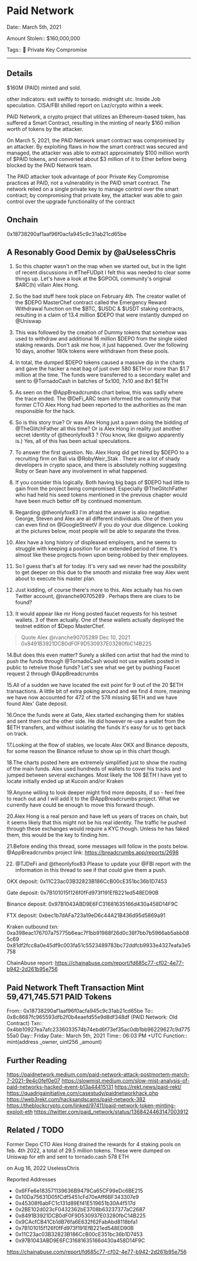 # Paid Network

Date:: March 5th, 2021

Amount Stolen:: $160,000,000

Tags:: 🔑 Private Key Compromise



---


## Details

$160M (PAID) minted and sold.

other indicators: exit swiftly to tornado. midnight utc. Inside Job speculation. CISA/FBI shilled report on Laz/crypto within a week. 

PAID Network, a crypto project that utilizes an Ethereum-based token, has suffered a Smart Contract, resulting in the minting of nearly $160 million worth of tokens by the attacker. 

On March 5, 2021, the PAID Network smart contract was compromised by an attacker.  By exploiting flaws in how the smart contract was secured and managed, the attacker was able to extract approximately $100 million worth of $PAID tokens, and converted about $3 million of it to Ether before being blocked by the PAID Network team.

The PAID attacker took advantage of poor Private Key Compromise practices at PAID, not a vulnerability in the PAID smart contract.  The network relied on a single private key to manage control over the smart contract; by compromising that private key, the attacker was able to gain control over the upgrade functionality of the contract



## Onchain

0x18738290af1aaf96f0acfa945c9c31ab21cd65be


## A Resonably Good Demix by @aUselessChris 

1. So this chapter wasn't on the map when we started out, but in the light of recent discussions in #TheFUDpit I felt this was needed to clear some things up. Let's have a look at the $GPOOL community's original $ARC(h) villain Alex Hong.

2. So the bad stuff here took place on February 4th. The creator wallet of the $DEPO MasterChef contract called the Emergency Reward Withdrawal function on the $BTC, $USDC & $USDT staking contracts, resulting in a claim of 13.4 million $DEPO that were instantly dumped on @Uniswap 

3. This was followed by the creation of Dummy tokens that somehow was used to withdraw and additional 16 million $DEPO from the single sided staking rewards. Don't ask me how, it just happened. Over the following 10 days, another 180k tokens were withdrawn from these pools.

4. In total, the dumped $DEPO tokens caused a massive dip in the charts and gave the hacker a neat bag of just over 580 $ETH or more than $1.7 million at the time. The funds were transferred to a secondary wallet and sent to @TornadoCash  in batches of 5x100, 7x10 and 8x1 $ETH

5. As seen on the @AppBreadcrumbs  chart below, this was sadly where the trace ended. The @DeFi_ARC  team informed the community that former CTO Alex Hong had been reported to the authorities as the man responsible for the hack.

6. So is this story true? Or was Alex Hong just a pawn doing the bidding of @TheGlitchFather  all this time? Or is Alex Hong in reality just another secret identity of @theonlyfox83 ? (You know, like @sigwo  apparently is.) Yes, all of this has been actual speculations.

7. To answer the first question. No. Alex Hong did get hired by $DEPO to a recruiting firm on Bali via @RobyWeir_Stak . There are a lot of shady developers in crypto space, and there is absolutely nothing suggesting Roby or Sean have any involvement in what happened.

8. If you consider this logically. Both having big bags of $DEPO had little to gain from the project being compromised. Especially @TheGlitchFather  who had held his seed tokens mentioned in the previous chapter would have been much better off by continued momentum.

9. Regarding @theonlyfox83  I'm afraid the answer is also negative. George, Steven and Alex are all different individuals. One of them you can even find on @GoogleStreetV  if you do your due diligence. Looking at the pictures below, most people will be able to separate the three.

10. Alex have a long history of displeased employers, and he seems to struggle with keeping a position for an extended period of time. It's almost like these projects frown upon being robbed by their employees.

11. So I guess that's all for today. It's very sad we never had the possibility to get deeper on this due to the smooth and mistake free way Alex went about to execute his master plan.

12. Just kidding, of course there's more to this. Alex actually has his own Twitter account, @ivanche90705289 . Perhaps there are clues to be found?

13. It would appear like mr Hong posted faucet requests for his testnet wallets. 3 of them actually. One of these wallets actually deployed the testnet edition of $Depo MasterChef.

> Quote
> Alex @ivanche90705289 Dec 10, 2021
> 0x8491B3921DCB0dF0F9D530937E03280fbC14B225

14.But does this even matter? Surely a skilled con artist that had the mind to push the funds through  @TornadoCash would not use wallets posted in public to retreive those funds? Let's see what we get by pushing Faucet request 2 through  @AppBreadcrumbs

15.All of a sudden we have located the exit point for 9 out of the 20 $ETH transactions. A little bit of extra poking around and we find 4 more, meaning we have now accounted for 472 of the 578 missing $ETH and we have found Alex'  Gate deposit.

16.Once the funds were at Gate, Alex started exchanging them for stables and sent them out the other side. He did however re-use a wallet from the $ETH transfers, and without isolating the funds it's easy for us to get back on track.

17.Looking at the flow of stables, we locate Alex OKX and Binance deposits, for some reason the Binance refuse to show up in this chart though.

18.The charts posted here are extremely simplified just to show the routing of the main funds. Alex used hundreds of wallets to cover his tracks and jumped between several exchanges. Most likely the 106 $ETH I have yet to locate initially ended up at  Kucoin and/or Kraken

19.Anyone willing to look deeper might find more deposits, if so - feel free to reach out and I will add it to the  @AppBreadcrumbs project. What we currently have could be enough to move this forward though.

20.Alex Hong is a real person and have left us years of traces on chain, but it seems likely that this might not be his real identity. The traffic he pushed through these exchanges would require a KYC though. Unless he has faked them, this would be the key to finding him.

21.Before ending this thread, some messages will follow in the posts below. @AppBreadcrumbs project link: https://breadcrumbs.app/reports/2698

22. @TJDeFi and @theonlyfox83 Please to update your @FBI report with the information in this thread to see if that could give them a push.

OKX deposit: 0x11C23ac03B32823B186CcB00cE351bc36b1D7453

Gate deposit: 0x7B101015f126f0fFd973f191EfB221ed548ED90B

Binance deposit: 0x97B1043ABD9E6FC31681635166d430a458D14F9C

FTX deposit: 0xbec1b7dAFa723a19eD6c44A21B436d95d5869a91

Kraken outbound txn: 0xa398eac176707a75775b6eac7f1bb91988f26d0c38f7bb7b5966ab5abb085c69 0x81df2fcc8a0e45df9c003fa51c5523489783bc72ddfcb9933e4327eafa3e5758

ChainAbuse report: https://chainabuse.com/report/fd685c77-cf02-4e77-b942-2d261b95e756


## Paid Network Theft Transaction Mint 59,471,745.571 PAID Tokens
From:: 0x18738290af1aaf96f0acfa945c9c31ab21cd65be
To::  0x8c8687fc965593dfb2f0b4eaefd55e9d8df348df (PAID Network: Old Contract) 
Txn:: 0x4bb10927ea7afc2336033574b74ebd6f73ef35ac0db1bb96229627c9d77555a0
Day:: Friday
Date:: March 5th, 2021
Time:: 06:03 PM +UTC
Function:: mint(address _owner, uint256 _amount)


## Further Reading

https://paidnetwork.medium.com/paid-network-attack-postmortem-march-7-2021-9e4c0fef0e07
https://slowmist.medium.com/slow-mist-analysis-of-paid-networks-hacked-event-b13a44415131
https://rekt.news/paid-rekt/
https://quadrigainitiative.com/casestudy/paidnetworkhack.php
https://web3rekt.com/hacksandscams/paid-network-382
https://theblockcrypto.com/linked/97411/paid-network-token-minting-exploit-eth
https://twitter.com/paid_network/status/1368424463147003912





## Related / TODO

Former Depo CTO Alex Hong drained the rewards for 4 staking pools on feb. 4th 2022, a total of 29.5 million tokens. These were dumped on Uniswap for eth and sent to tornado.cash
578 ETH

on Aug 16, 2022
UselessChris

Reported Addresses
- 0x6FFe6e183571139636B9479Ca65CF99eDc6BE215
- 0x10Da75631D05fCdf5451cFd70eAff6BF343307e9
- 0x45308f6abFC1c131d89Ef41E519651b30A4f517d
- 0x2BE102d023cF0432362bE3708b63237377aC2687
- 0x8491B3921DCB0dF0F9D530937E03280fbC14B225
- 0x9CAcfCB41Cb1dB76fa6E632f62FabAbd8118bfa1
- 0x7B101015f126f0fFd973f191EfB221ed548ED90B
- 0x11C23ac03B32823B186CcB00cE351bc36b1D7453
- 0x97B1043ABD9E6FC31681635166d430a458D14F9C

https://chainabuse.com/report/fd685c77-cf02-4e77-b942-2d261b95e756